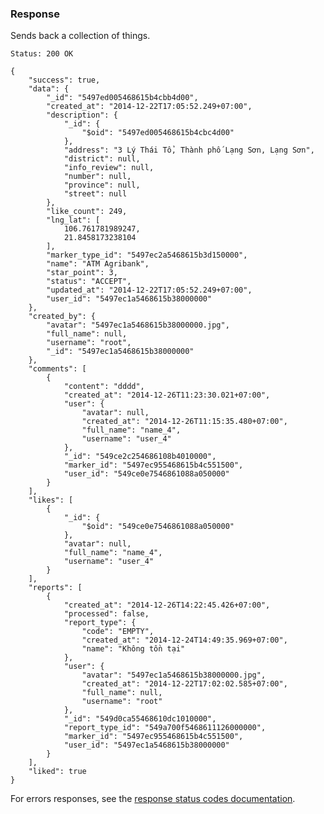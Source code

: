 ### Response

Sends back a collection of things.

```Status: 200 OK```

```
{
    "success": true,
    "data": {
        "_id": "5497ed005468615b4cbb4d00",
        "created_at": "2014-12-22T17:05:52.249+07:00",
        "description": {
            "_id": {
                "$oid": "5497ed005468615b4cbc4d00"
            },
            "address": "3 Lý Thái Tổ, Thành phố Lạng Sơn, Lạng Sơn",
            "district": null,
            "info_review": null,
            "number": null,
            "province": null,
            "street": null
        },
        "like_count": 249,
        "lng_lat": [
            106.761781989247,
            21.8458173238104
        ],
        "marker_type_id": "5497ec2a5468615b3d150000",
        "name": "ATM Agribank",
        "star_point": 3,
        "status": "ACCEPT",
        "updated_at": "2014-12-22T17:05:52.249+07:00",
        "user_id": "5497ec1a5468615b38000000"
    },
    "created_by": {
        "avatar": "5497ec1a5468615b38000000.jpg",
        "full_name": null,
        "username": "root",
        "_id": "5497ec1a5468615b38000000"
    },
    "comments": [
        {
            "content": "dddd",
            "created_at": "2014-12-26T11:23:30.021+07:00",
            "user": {
                "avatar": null,
                "created_at": "2014-12-26T11:15:35.480+07:00",
                "full_name": "name_4",
                "username": "user_4"
            },
            "_id": "549ce2c254686108b4010000",
            "marker_id": "5497ec955468615b4c551500",
            "user_id": "549ce0e7546861088a050000"
        }
    ],
    "likes": [
        {
            "_id": {
                "$oid": "549ce0e7546861088a050000"
            },
            "avatar": null,
            "full_name": "name_4",
            "username": "user_4"
        }
    ],
    "reports": [
        {
            "created_at": "2014-12-26T14:22:45.426+07:00",
            "processed": false,
            "report_type": {
                "code": "EMPTY",
                "created_at": "2014-12-24T14:49:35.969+07:00",
                "name": "Không tồn tại"
            },
            "user": {
                "avatar": "5497ec1a5468615b38000000.jpg",
                "created_at": "2014-12-22T17:02:02.585+07:00",
                "full_name": null,
                "username": "root"
            },
            "_id": "549d0ca55468610dc1010000",
            "report_type_id": "549a700f5468611126000000",
            "marker_id": "5497ec955468615b4c551500",
            "user_id": "5497ec1a5468615b38000000"
        }
    ],
    "liked": true
}
```

For errors responses, see the [response status codes documentation](#response-status-codes).